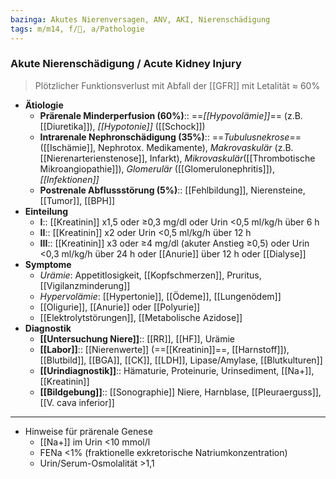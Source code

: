 ```yaml
---
bazinga: Akutes Nierenversagen, ANV, AKI, Nierenschädigung
tags: m/m14, f/🍺, a/Pathologie
---
```

### Akute Nierenschädigung / Acute Kidney Injury
> Plötzlicher Funktionsverlust mit Abfall der [[GFR]] mit Letalität ≈ 60%
- **Ätiologie**
	- **Prärenale Minderperfusion (60%)**:: ==*[[Hypovolämie]]*== (z.B. [[Diuretika]]), *[[Hypotonie]]* ([[Schock]])
	- **Intrarenale Nephronschädigung (35%)**:: ==*Tubulusnekrose*== ([[Ischämie]], Nephrotox. Medikamente), *Makrovaskulär* (z.B. [[Nierenarterienstenose]], Infarkt), *Mikrovaskulär*([[Thrombotische Mikroangiopathie]]), *Glomerulär* ([[Glomerulonephritis]]), *[[Infektionen]]*
	- **Postrenale Abflussstörung (5%)**:: [[Fehlbildung]], Nierensteine, [[Tumor]], [[BPH]]
- **Einteilung**
	 - **I**:: [[Kreatinin]] x1,5 oder ≥0,3 mg/dl oder Urin <0,5 ml/kg/h über 6 h
	- **II**:: [[Kreatinin]] x2 oder Urin <0,5 ml/kg/h über 12 h
	- **III**:: [[Kreatinin]] x3 oder ≥4 mg/dl (akuter Anstieg ≥0,5) oder Urin <0,3 ml/kg/h über 24 h oder [[Anurie]] über 12 h oder [[Dialyse]]
- **Symptome**
	- *Urämie*: Appetitlosigkeit, [[Kopfschmerzen]], Pruritus, [[Vigilanzminderung]]
	- *Hypervolämie*: [[Hypertonie]], [[Ödeme]], [[Lungenödem]]
	- [[Oligurie]], [[Anurie]] oder [[Polyurie]]
	- [[Elektrolytstörungen]], [[Metabolische Azidose]]
- **Diagnostik**
	- **[[Untersuchung Niere]]**:: [[RR]], [[HF]], Urämie
	- **[[Labor]]**:: [[Nierenwerte]] (==[[Kreatinin]]==, [[Harnstoff]]), [[Blutbild]], [[BGA]], [[CK]], [[LDH]], Lipase/Amylase, [[Blutkulturen]]
	- **[[Urindiagnostik]]**:: Hämaturie, Proteinurie, Urinsediment, [[Na+]], [[Kreatinin]]
	- **[[Bildgebung]]**:: [[Sonographie]] Niere, Harnblase, [[Pleuraerguss]], [[V. cava inferior]]





---
- Hinweise für prärenale Genese
	- [[Na+]] im Urin <10 mmol/l
	- FENa <1% (fraktionelle exkretorische Natriumkonzentration)
	- Urin/Serum-Osmolalität >1,1


